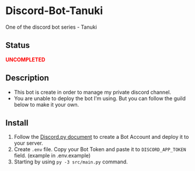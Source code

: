 # Discord-Bot-Tanuki
One of the discord bot series - Tanuki

## Status
<b  style="color:red">UNCOMPLETED</b>

## Description
- This bot is create in order to manage my private discord channel.
- You are unable to deploy the bot I'm using. But you can follow the guild below to make it your own.

## Install
1. Follow the [Discord.py document](https://discordpy.readthedocs.io/en/latest/discord.html) to create a Bot Account and deploy it to your server.
2. Create `.env` file. Copy your Bot Token and paste it to `DISCORD_APP_TOKEN` field. (example in .env.example)
3. Starting by using `py -3 src/main.py` command.
